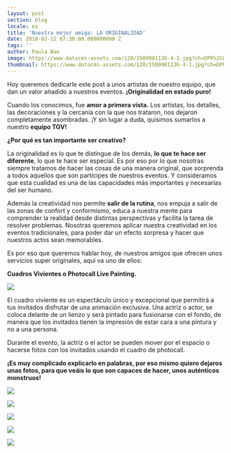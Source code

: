 ```yaml
---
layout: post
section: blog
locale: es
title: 'Nuestra mejor amiga: LA ORIGINALIDAD'
date: 2018-02-12 07:30:00.000000000 Z
tags: ''
author: Paula Bao
image: https://www.datocms-assets.com/120/1509981136-4-1.jpg?ch=DPR%2CWidth&auto=format&w=1024&fm=pjpg&auto=compress
thumbnail: https://www.datocms-assets.com/120/1509981136-4-1.jpg?ch=DPR%2CWidth&auto=format&w=105&fm=pjpg&auto=compress
---
```


Hoy queremos dedicarle este post a unos artistas de nuestro equipo, que dan un valor añadido a nuestros eventos. **¡Originalidad en estado puro!**

Cuando los conocimos, fue **amor a primera vista.** Los artistas, los detalles, las decoraciones y la cercanía con la que nos trataron, nos dejaron completamente asombradas. ¡Y sin lugar a duda, quisimos sumarlos a nuestro **equipo TGV!**

**¿Por qué es tan importante ser creativo?**

<!--more-->

La originalidad es lo que te distingue de los demás, **lo que te hace ser diferente**, lo que te hace ser especial. Es por eso por lo que nosotras siempre tratamos de hacer las cosas de una manera original, que sorprenda a todos aquellos que son partícipes de nuestros eventos. Y consideramos que esta cualidad es una de las capacidades más importantes y necesarias del ser humano. 

Además la creatividad nos permite **salir de la rutina**, nos empuja a salir de las zonas de confort y conformismo, educa a nuestra mente para comprender la realidad desde distintas perspectivas y facilita la tarea de resolver problemas. Nosotras queremos aplicar nuestra creatividad en los eventos tradicionales, para poder dar un efecto sorpresa y hacer que nuestros actos sean memorables. 

Es por eso que queremos hablar hoy, de nuestros amigos que ofrecen unos servicios super originales, aquí va uno de ellos:

**Cuadros Vivientes o Photocall Live Painting.**

![](https://www.datocms-assets.com/120/1509981162-2-2.jpg?ch=DPR%2CWidth&auto=format)

El cuadro viviente es un espectáculo único y excepcional que permitirá a tus invitados disfrutar de una animación exclusiva. Una actriz o actor, se coloca delante de un lienzo y será pintado para fusionarse con el fondo, de manera que los invitados tienen la impresión de estar cara a una pintura y no a una persona. 

Durante el evento, la actriz o el actor se pueden mover por el espacio o hacerse fotos con los invitados usando el cuadro de photocall. 

**¡Es muy complicado explicarlo en palabras, por eso mismo quiero dejaros unas fotos, para que veáis lo que son capaces de hacer, unos auténticos monstruos!**

![](https://www.datocms-assets.com/120/1509981165-3-1.jpg?ch=DPR%2CWidth&auto=format)


![](https://www.datocms-assets.com/120/1509981172-5-1.jpg?ch=DPR%2CWidth&auto=format)


![](https://www.datocms-assets.com/120/1509981177-6-1.jpg?ch=DPR%2CWidth&auto=format)


![](https://www.datocms-assets.com/120/1509981183-7-2.jpg?ch=DPR%2CWidth&auto=format)


![](https://www.datocms-assets.com/120/1509981188-8-2.jpg?ch=DPR%2CWidth&auto=format)

